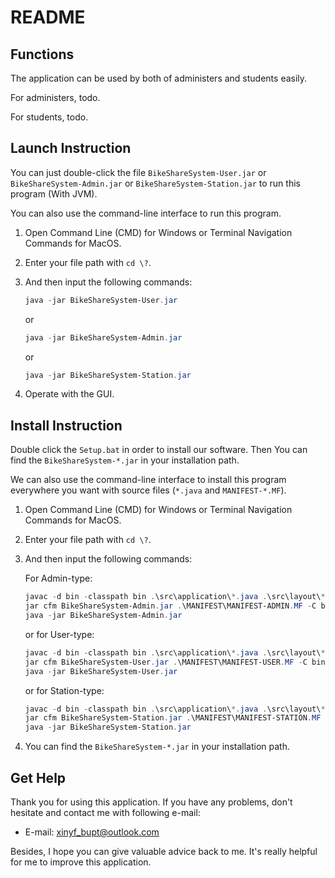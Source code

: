 # README

## Functions

The application can be used by both of administers and students easily.

For administers, todo.

For students, todo.

## Launch Instruction

You can just double-click the file `BikeShareSystem-User.jar` or `BikeShareSystem-Admin.jar` or `BikeShareSystem-Station.jar` to run this program (With JVM).

You can also use the command-line interface to run this program.

1. Open Command Line (CMD) for Windows or Terminal Navigation Commands for MacOS.

2. Enter your file path with `cd \?`.

3. And then input the following commands:

   ```powershell
   java -jar BikeShareSystem-User.jar
   ```
   or
   ```powershell
   java -jar BikeShareSystem-Admin.jar
   ```
   or
   ```powershell
   java -jar BikeShareSystem-Station.jar
   ```

4. Operate with the GUI.

## Install Instruction

Double click the `Setup.bat` in order to install our software. Then You can find the `BikeShareSystem-*.jar` in your installation path.

We can also use the command-line interface to install this program everywhere you want with source files (`*.java` and `MANIFEST-*.MF`).

1. Open Command Line (CMD) for Windows or Terminal Navigation Commands for MacOS.

2. Enter your file path with `cd \?`.

3. And then input the following commands:

   For Admin-type:

   ```powershell
   javac -d bin -classpath bin .\src\application\*.java .\src\layout\*.java
   jar cfm BikeShareSystem-Admin.jar .\MANIFEST\MANIFEST-ADMIN.MF -C bin .
   java -jar BikeShareSystem-Admin.jar
   ```
   
   or for User-type:

   ```powershell
   javac -d bin -classpath bin .\src\application\*.java .\src\layout\*.java
   jar cfm BikeShareSystem-User.jar .\MANIFEST\MANIFEST-USER.MF -C bin .
   java -jar BikeShareSystem-User.jar
   ```
   
   or for Station-type:

   ```powershell
   javac -d bin -classpath bin .\src\application\*.java .\src\layout\*.java
   jar cfm BikeShareSystem-Station.jar .\MANIFEST\MANIFEST-STATION.MF -C bin .
   java -jar BikeShareSystem-Station.jar
   ```

4. You can find the `BikeShareSystem-*.jar` in your installation path.

## Get Help

Thank you for using this application. If you have any problems, don't hesitate and contact me with following e-mail:

- E-mail: xinyf_bupt@outlook.com

Besides, I hope you can give valuable advice back to me. It's really helpful for me to improve this application.